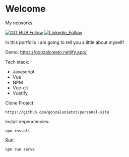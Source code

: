 # Welcome

My networks:

[![GIT HUB Follow](https://img.shields.io/badge/GitHub-100000?style=for-the-badge&logo=github&logoColor=white)](https://github.com/gnieto11)
[![Linkedin_Follow](https://img.shields.io/badge/LinkedIn-0077B5?style=for-the-badge&logo=linkedin&logoColor=white)](https://www.linkedin.com/in/gonzalo-nieto-03508a199/)


In this portfolio I am going to tell you a little about myself!

Demo: https://gonzalonieto.netlify.app/

Tech stack:

* Javascript
* Vue
* NPM
* Vue-cli
* Vuetify


Clone Project:
```
https://github.com/gonzalonietot/personal-site
```

Install dependencies:
```
npm install
```
Run:

```
npm run serve
```


